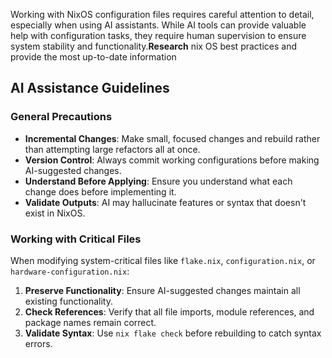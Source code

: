 Working with NixOS configuration files requires careful attention to detail, especially when using AI assistants. While AI tools can provide valuable help with configuration tasks, they require human supervision to ensure system stability and functionality.**Research** nix OS best practices and provide the most up-to-date information

## AI Assistance Guidelines

### General Precautions

- **Incremental Changes**: Make small, focused changes and rebuild rather than attempting large refactors all at once.
- **Version Control**: Always commit working configurations before making AI-suggested changes.
- **Understand Before Applying**: Ensure you understand what each change does before implementing it.
- **Validate Outputs**: AI may hallucinate features or syntax that doesn't exist in NixOS.

### Working with Critical Files

When modifying system-critical files like `flake.nix`, `configuration.nix`, or `hardware-configuration.nix`:

1. **Preserve Functionality**: Ensure AI-suggested changes maintain all existing functionality.
2. **Check References**: Verify that all file imports, module references, and package names remain correct.
3. **Validate Syntax**: Use `nix flake check` before rebuilding to catch syntax errors.
